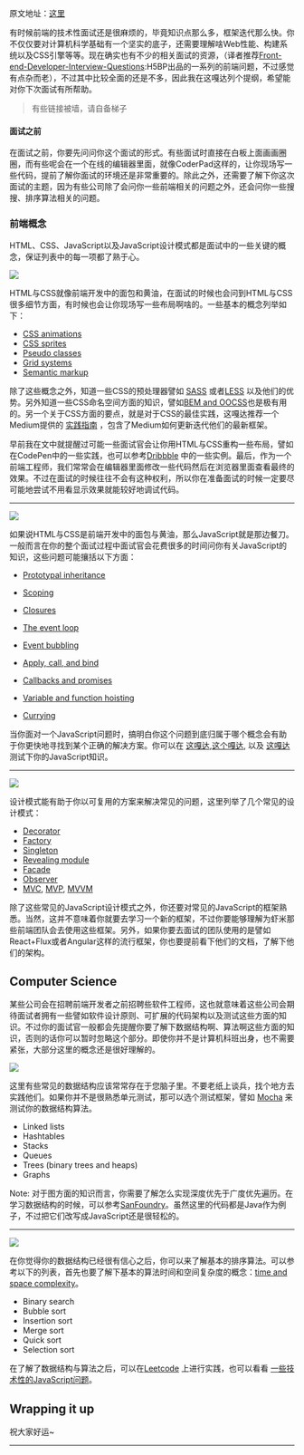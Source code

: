 原文地址：[这里](https://medium.freecodecamp.com/cracking-the-front-end-interview-9a34cd46237#.pjsn9bv8k)

有时候前端的技术性面试还是很麻烦的，毕竟知识点那么多，框架迭代那么快。你不仅仅要对计算机科学基础有一个坚实的底子，还需要理解啥Web性能、构建系统以及CSS引擎等等。现在确实也有不少的相关面试的资源，（译者推荐[Front-end-Developer-Interview-Questions](https://github.com/h5bp/Front-end-Developer-Interview-Questions):H5BP出品的一系列的前端问题，不过感觉有点杂而老），不过其中比较全面的还是不多，因此我在这嘎达列个提纲，希望能对你下次面试有所帮助。

> 有些链接被墙，请自备梯子

#### 面试之前

在面试之前，你要先问问你这个面试的形式。有些面试时直接在白板上面画画圈圈，而有些呢会在一个在线的编辑器里面，就像CoderPad这样的，让你现场写一些代码，提前了解你面试的环境还是非常重要的。除此之外，还需要了解下你这次面试的主题，因为有些公司除了会问你一些前端相关的问题之外，还会问你一些搜搜、排序算法相关的问题。

### 前端概念

HTML、CSS、JavaScript以及JavaScript设计模式都是面试中的一些关键的概念，保证列表中的每一项都了熟于心。

![](https://cdn-images-1.medium.com/max/1600/1*Cx4fcxgCFGgI3TyL43Ed1g.png)

HTML与CSS就像前端开发中的面包和黄油，在面试的时候也会问到HTML与CSS很多细节方面，有时候也会让你现场写一些布局啊啥的。一些基本的概念列举如下：

- [CSS animations](https://css-tricks.com/almanac/properties/a/animation/)
- [CSS sprites](https://css-tricks.com/css-sprites/)
- [Pseudo classes](https://developer.mozilla.org/en-US/docs/Web/CSS/Pseudo-classes)
- [Grid systems](http://www.sitepoint.com/understanding-css-grid-systems/)
- [Semantic markup](http://www.hongkiat.com/blog/html-5-semantics/)

除了这些概念之外，知道一些CSS的预处理器譬如 [SASS](http://sass-lang.com/guide) 或者[LESS](http://lesscss.org/) 以及他们的优势。另外知道一些CSS命名空间方面的知识，譬如[BEM and OOCSS](http://clubmate.fi/oocss-acss-bem-smacss-what-are-they-what-should-i-use/)也是极有用的。另一个关于CSS方面的要点，就是对于CSS的最佳实践，这嘎达推荐一个Medium提供的 [实践指南](https://medium.com/@fat/mediums-css-is-actually-pretty-fucking-good-b8e2a6c78b06#.7i1ey8j4g) ，包含了Medium如何更新迭代他们的最新框架。

早前我在文中就提醒过可能一些面试官会让你用HTML与CSS重构一些布局，譬如在CodePen中的一些实践，也可以参考[Dribbble](https://dribbble.com/) 中的一些实例。最后，作为一个前端工程师，我们常常会在编辑器里面修改一些代码然后在浏览器里面查看最终的效果。不过在面试的时候往往不会有这种权利，所以你在准备面试的时候一定要尽可能地尝试不用看显示效果就能较好地调试代码。

------

![](https://cdn-images-1.medium.com/max/1600/1*qyu6vCvAfXXG_M88izPm9Q.png)

如果说HTML与CSS是前端开发中的面包与黄油，那么JavaScript就是那边餐刀。一般而言在你的整个面试过程中面试官会花费很多的时间问你有关JavaScript的知识，这些问题可能攘括以下方面：

- [Prototypal inheritance](https://developer.mozilla.org/en-US/docs/Web/JavaScript/Inheritance_and_the_prototype_chain)

- [Scoping](https://spin.atomicobject.com/2014/10/20/javascript-scope-closures/)

- [Closures](https://developer.mozilla.org/en-US/docs/Web/JavaScript/Closures)

- [The event loop](https://developer.mozilla.org/en-US/docs/Web/JavaScript/EventLoop)

- [Event bubbling](http://javascript.info/tutorial/bubbling-and-capturing)

- [Apply, call, and bind](http://javascriptissexy.com/javascript-apply-call-and-bind-methods-are-essential-for-javascript-professionals/)

- [Callbacks and promises](https://www.quora.com/Whats-the-difference-between-a-promise-and-a-callback-in-Javascript)

- [Variable and function hoisting](http://adripofjavascript.com/blog/drips/variable-and-function-hoisting)

- [Currying](http://www.sitepoint.com/currying-in-functional-javascript/)

当你面对一个JavaScript问题时，搞明白你这个问题到底归属于哪个概念会有助于你更快地寻找到某个正确的解决方案。你可以在 [这嘎达](https://www.toptal.com/javascript/interview-questions),[这个嘎达](https://www.codementor.io/javascript/tutorial/21-essential-javascript-tech-interview-practice-questions-answers), 以及 [这嘎达](http://career.guru99.com/top-85-javascript-interview-questions/)测试下你的JavaScript知识。

------

![](https://cdn-images-1.medium.com/max/1600/1*ZqpnG0cUVPRicofbwL8MHA.png)

设计模式能有助于你以可复用的方案来解决常见的问题，这里列举了几个常见的设计模式：

- [Decorator](https://addyosmani.com/resources/essentialjsdesignpatterns/book/#decoratorpatternjavascript)
- [Factory](https://addyosmani.com/resources/essentialjsdesignpatterns/book/#factorypatternjavascript)
- [Singleton](https://addyosmani.com/resources/essentialjsdesignpatterns/book/#singletonpatternjavascript)
- [Revealing module](https://addyosmani.com/resources/essentialjsdesignpatterns/book/#revealingmodulepatternjavascript)
- [Facade](https://addyosmani.com/resources/essentialjsdesignpatterns/book/#facadepatternjavascript)
- [Observer](https://addyosmani.com/resources/essentialjsdesignpatterns/book/#observerpatternjavascript)
- [MVC](https://addyosmani.com/resources/essentialjsdesignpatterns/book/#detailmvc), [MVP](https://addyosmani.com/resources/essentialjsdesignpatterns/book/#detailmvp), [MVVM](https://addyosmani.com/resources/essentialjsdesignpatterns/book/#detailmvvm)

除了这些常见的JavaScript设计模式之外，你还要对常见的JavaScript的框架熟悉。当然，这并不意味着你就要去学习一个新的框架，不过你要能够理解为虾米那些前端团队会去使用这些框架。另外，如果你要去面试的团队使用的是譬如React+Flux或者Angular这样的流行框架，你也要提前看下他们的文档，了解下他们的架构。

## Computer Science

某些公司会在招聘前端开发者之前招聘些软件工程师，这也就意味着这些公司会期待面试者拥有一些譬如软件设计原则、可扩展的代码架构以及测试这些方面的知识。不过你的面试官一般都会先提醒你要了解下数据结构啊、算法啊这些方面的知识，否则的话你可以暂时忽略这个部分。即使你并不是计算机科班出身，也不需要紧张，大部分这里的概念还是很好理解的。

![](https://cdn-images-1.medium.com/max/1600/1*xelh9mMQzhZbhb85uWtHNA.png)

这里有些常见的数据结构应该常常存在于您脑子里。不要老纸上谈兵，找个地方去实践他们。如果你并不是很熟悉单元测试，那可以选个测试框架，譬如 [Mocha](https://mochajs.org/) 来测试你的数据结构算法。

- Linked lists
- Hashtables
- Stacks
- Queues
- Trees (binary trees and heaps)
- Graphs



Note: 对于图方面的知识而言，你需要了解怎么实现深度优先于广度优先遍历。在学习数据结构的时候，可以参考[SanFoundry](http://www.sanfoundry.com/java-programming-examples-data-structures/)。虽然这里的代码都是Java作为例子，不过把它们改写成JavaScript还是很轻松的。

------

![](https://cdn-images-1.medium.com/max/1600/1*4Y9vSWE5yuMjmvx4gv0mRQ.png)

在你觉得你的数据结构已经很有信心之后，你可以来了解基本的排序算法。可以参考以下的列表，首先也要了解下基本的算法时间和空间复杂度的概念：[time and space complexity](http://bigocheatsheet.com/)。

- Binary search
- Bubble sort
- Insertion sort
- Merge sort
- Quick sort
- Selection sort

在了解了数据结构与算法之后，可以在[Leetcode](https://leetcode.com/) 上进行实践，也可以看看 [一些技术性的JavaScript问题](https://www.interviewcake.com/javascript-interview-questions)。

## Wrapping it up

祝大家好运~

------